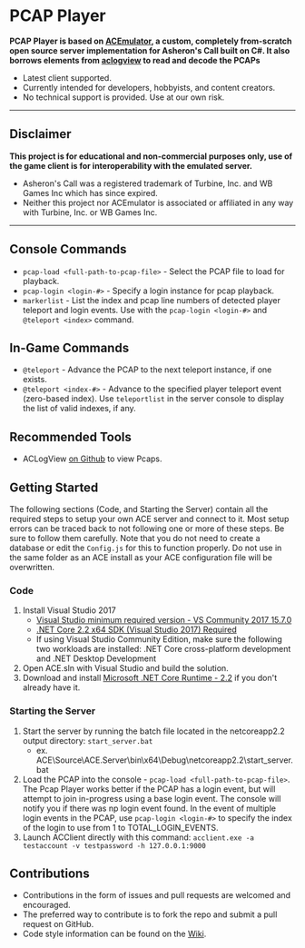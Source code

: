 # PCAP Player

**PCAP Player is based on [ACEmulator](https://github.com/ACEmulator/ACE), a custom, completely from-scratch open source server implementation for Asheron's Call built on C#. It also borrows elements from [aclogview](https://github.com/ACEmulator/aclogview) to read and decode the PCAPs**
 * Latest client supported.
 * Currently intended for developers, hobbyists, and content creators.
 * No technical support is provided. Use at our own risk.

***
## Disclaimer
**This project is for educational and non-commercial purposes only, use of the game client is for interoperability with the emulated server.**
- Asheron's Call was a registered trademark of Turbine, Inc. and WB Games Inc which has since expired.
- Neither this project nor ACEmulator is associated or affiliated in any way with Turbine, Inc. or WB Games Inc.
***

## Console Commands
* `pcap-load <full-path-to-pcap-file>` - Select the PCAP file to load for playback.
* `pcap-login <login-#>` - Specify a login instance for pcap playback.
* `markerlist` - List the index and pcap line numbers of detected player teleport and login events. Use with the `pcap-login <login-#>` and `@teleport <index>` command. 

## In-Game Commands
* `@teleport` - Advance the PCAP to the next teleport instance, if one exists.
* `@teleport <index-#>` - Advance to the specified player teleport event (zero-based index). Use `teleportlist` in the server console to display the list of valid indexes, if any.

## Recommended Tools
* ACLogView [on Github](https://github.com/ACEmulator/aclogview) to view Pcaps.

## Getting Started
The following sections (Code, and Starting the Server) contain all the required steps to setup your own ACE server and connect to it. Most setup errors can be traced back to not following one or more of these steps. Be sure to follow them carefully. Note that you do not need to create a database or edit the `Config.js` for this to function properly. Do not use in the same folder as an ACE install as your ACE configuration file will be overwritten.

### Code 
1. Install Visual Studio 2017
   * [Visual Studio minimum required version - VS Community 2017 15.7.0](https://www.visualstudio.com/thank-you-downloading-visual-studio/?sku=Community&rel=15)
   * [.NET Core 2.2 x64 SDK (Visual Studio 2017) Required](https://www.microsoft.com/net/download/visual-studio-sdks)
   * If using Visual Studio Community Edition, make sure the following two workloads are installed: .NET Core cross-platform development and .NET Desktop Development
3. Open ACE.sln with Visual Studio and build the solution. 
4. Download and install [Microsoft .NET Core Runtime - 2.2](https://www.microsoft.com/net/download) if you don't already have it.

### Starting the Server
1. Start the server by running the batch file located in the netcoreapp2.2 output directory: `start_server.bat`
   * ex. ACE\Source\ACE.Server\bin\x64\Debug\netcoreapp2.2\start_server.bat
2. Load the PCAP into the console - `pcap-load <full-path-to-pcap-file>`. The Pcap Player works better if the PCAP has a login event, but will attempt to join in-progress using a base login event. The console will notify you if there was np login event found. In the event of multiple login events in the PCAP, use `pcap-login <login-#>` to specify the index of the login to use from 1 to TOTAL_LOGIN_EVENTS.
3. Launch ACClient directly with this command: `acclient.exe -a testaccount -v testpassword -h 127.0.0.1:9000`


## Contributions

* Contributions in the form of issues and pull requests are welcomed and encouraged.
* The preferred way to contribute is to fork the repo and submit a pull request on GitHub.
* Code style information can be found on the [Wiki](https://github.com/ACEmulator/ACE/wiki/Code-Style).

